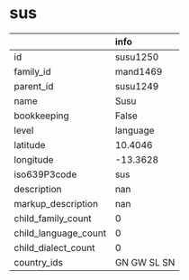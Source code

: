 # sus
|                      | info        |
|:---------------------|:------------|
| id                   | susu1250    |
| family_id            | mand1469    |
| parent_id            | susu1249    |
| name                 | Susu        |
| bookkeeping          | False       |
| level                | language    |
| latitude             | 10.4046     |
| longitude            | -13.3628    |
| iso639P3code         | sus         |
| description          | nan         |
| markup_description   | nan         |
| child_family_count   | 0           |
| child_language_count | 0           |
| child_dialect_count  | 0           |
| country_ids          | GN GW SL SN |